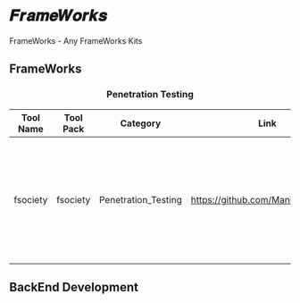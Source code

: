 # 𝑭𝒓𝒂𝒎𝒆𝑾𝒐𝒓𝒌𝒔
FrameWorks - Any FrameWorks Kits



##  FrameWorks

<div align="center">
  
### Penetration Testing

| Tool Name | Tool Pack | Category | Link | Istaller | Dependency | Description |
|---|---|---|---|---|---|---|
|fsociety|fsociety|Penetration_Testing|https://github.com/Manisso/fsociety|git|python,git|A Penetration Testing Framework, you will have every script that a hacker needs. Works with Python 2.|

</div>
  
## BackEnd Development 
